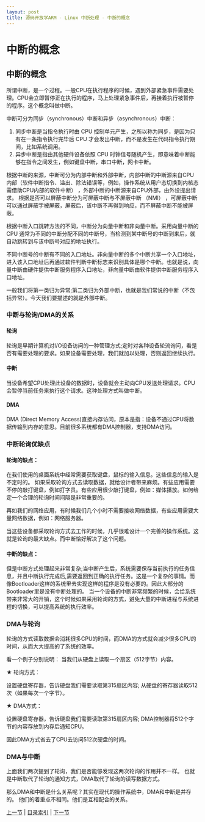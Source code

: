 ```yaml
---
layout: post
title: 源码开放学ARM - Linux 中断处理 - 中断的概念
---
```


# 中断的概念 #

## 中断的概念

所谓中断，是一个过程。一般CPU在执行程序的时候，遇到外部紧急事件需要处理。CPU会立即暂停正在执行的程序，马上处理紧急事件后，再接着执行被暂停的程序。这个概念叫做中断。

中断可分为同步（synchronous）中断和异步（asynchronous）中断：
1. 同步中断是当指令执行时由 CPU 控制单元产生，之所以称为同步，是因为只有在一条指令执行完毕后 CPU 才会发出中断，而不是发生在代码指令执行期间，比如系统调用。
2. 异步中断是指由其他硬件设备依照 CPU 时钟信号随机产生，即意味着中断能够在指令之间发生，例如键盘中断，串口中断，网卡中断。

根据中断的来源，中断可分为内部中断和外部中断，内部中断的中断源来自CPU内部（软件中断指令、溢出、除法错误等，例如，操作系统从用户态切换到内核态需借助CPU内部的软件中断） ，外部中断的中断源来自CPU外部，由外设提出请求。 
根据是否可以屏蔽中断分为可屏蔽中断与不屏蔽中断 （NMI） ，可屏蔽中断可以通过屏蔽字被屏蔽，屏蔽后，该中断不再得到响应，而不屏蔽中断不能被屏蔽。 

根据中断入口跳转方法的不同，中断分为向量中断和非向量中断。采用向量中断的 CPU 通常为不同的中断分配不同的中断号，当检测到某中断号的中断到来后，就自动跳转到与该中断号对应的地址执行。

不同中断号的中断有不同的入口地址。非向量中断的多个中断共享一个入口地址，进入该入口地址后再通过软件判断中断标志来识别具体是哪个中断。也就是说，向量中断由硬件提供中断服务程序入口地址，非向量中断由软件提供中断服务程序入口地址。 

一般我们将第一类归为异常;第二类归为外部中断，也就是我们常说的中断（不包括异常）。今天我们要描述的就是外部中断。


### 中断与轮询/DMA的关系

#### 轮询

轮询是早期计算机对I/O设备访问的一种管理方式;定时对各种设备轮流询问，看是否有需要处理的要求。如果设备需要处理，我们就加以处理，否则返回继续执行。

#### 中断
当设备希望CPU处理此设备的数据时，设备就会主动向CPU发送处理请求。CPU会暂停当前任务来执行这个请求。这种处理方式叫做中断。

#### DMA
DMA (Direct Memory Access)直接内存访问，原本是指：设备不通过CPU将数据传输到内存的意思。目前很多系统都有DMA控制器，支持DMA访问。

### 中断轮询优缺点

#### 轮询的缺点：

在我们使用的桌面系统中经常需要获取键盘，鼠标的输入信息。这些信息的输入是不定时的。
如果采取轮询方式去读取数据，就给设计者带来麻烦。有些应用需要不停的敲打键盘，例如打字员。有些应用很少敲打键盘，例如：媒体播放。如何给定一个合理的轮询时间间隔是非常重要的。

再如我们的网络应用，有时候我们几个小时不需要接收网络数据，有些应用需要大量网络数据，例如：网络服务器。

当这些设备都采取轮询方式去工作的时候，几乎很难设计一个完善的操作系统。这就是轮询的最大缺点。而中断恰好解决了这个问题。

#### 中断的缺点：

但是中断方式处理起来非常复杂;当中断产生后，系统需要保存当前执行的任务信息，并且中断执行完成后,需要返回到正确的执行任务。这是一个复杂的事情。而像Bootloader这样的系统里去实现这样的程序是没有必要的。因此大部分的Bootloader里是没有中断处理的。
当一个设备的中断非常频繁的时候，会给系统带来非常大的开销，这个时候如果采用轮询的方式，避免大量的中断进程与系统进程的切换，可以提高系统的执行效率。

### DMA与轮询

轮询的方式读取数据会消耗很多CPU的时间，而DMA的方式就会减少很多CPU的时间，从而大大提高的了系统的效率。

看一个例子分别说明：
当我们从硬盘上读取一个扇区（512字节）内容。

★	轮询方式：

设置硬盘寄存器，告诉硬盘我们需要读取第315扇区内容;
从硬盘的寄存器读取512次（如果每次一个字节）。

★	DMA方式：

设置硬盘寄存器，告诉硬盘我们需要读取第315扇区内容;
DMA控制器将512个字节的内容存放到内存后通知CPU。

因此DMA方式省去了CPU去访问512次硬盘的时间。

### DMA与中断

上面我们两次提到了轮询，我们是否能够发现这两次轮询的作用并不一样。
也就是中断取代了轮询的通知方式，DMA取代了轮询的读写数据方式。

那么DMA和中断是什么关系呢？其实在现代的操作系统中，DMA和中断是并存的。
他们的着重点不相同。他们是互相配合的关系。


[上一节](chp103-4.html)  |  [目录索引](../index.html)  |  [下一节](chp104-2.html)
